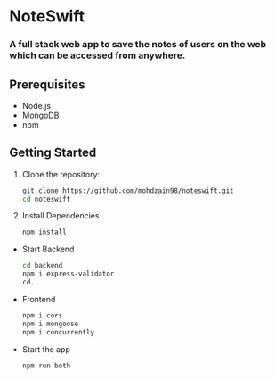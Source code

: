 # NoteSwift
### A full stack web app to save the notes of users on the web which can be accessed from anywhere.

## Prerequisites
- Node.js
- MongoDB
- npm

## Getting Started

1. Clone the repository:

   ```bash
   git clone https://github.com/mohdzain98/noteswift.git
   cd noteswift

2. Install Dependencies
   ```bash
   npm install

- Start Backend
   ```bash
   cd backend
   npm i express-validator
   cd..

- Frontend
   ```bash
   npm i cors
   npm i mongoose
   npm i concurrently

- Start the app
   ```bash
   npm run both


   
   
   

